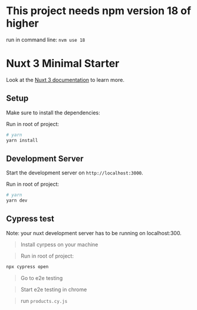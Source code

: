 # This project needs npm version 18 of higher

run in command line:
`nvm use 18`

# Nuxt 3 Minimal Starter

Look at the [Nuxt 3 documentation](https://nuxt.com/docs/getting-started/introduction) to learn more.

## Setup

Make sure to install the dependencies:

Run in root of project:

```bash
# yarn
yarn install
```

## Development Server

Start the development server on `http://localhost:3000`.

Run in root of project:

```bash
# yarn
yarn dev
```

## Cypress test

Note: your nuxt development server has to be running on localhost:300.

> Install cyrpess on your machine

> Run in root of project:

```bash
npx cypress open
```

> Go to e2e testing

> Start e2e testing in chrome

> run `products.cy.js`
